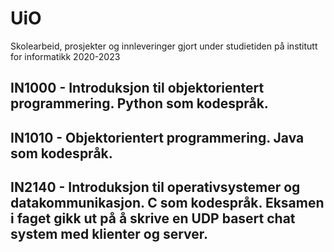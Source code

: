# UiO
Skolearbeid, prosjekter og innleveringer gjort under studietiden på institutt for informatikk 2020-2023


## IN1000 - Introduksjon til objektorientert programmering. Python som kodespråk.

## IN1010 - Objektorientert programmering. Java som kodespråk. 

## IN2140 - Introduksjon til operativsystemer og datakommunikasjon. C som kodespråk. Eksamen i faget gikk ut på å skrive en UDP basert chat system med klienter og server. 

